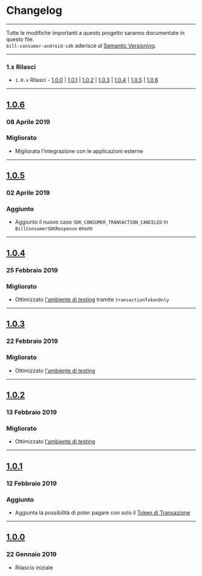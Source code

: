 Changelog
=========

---

Tutte le modifiche importanti a questo progetto saranno documentate in questo file.<br>
`bill-consumer-android-sdk` aderisce al [Semantic Versioning](http://semver.org/).

---

### 1.x Rilasci
- `1.0.x` Rilasci - [1.0.0](#100) | [1.0.1](#101) | [1.0.2](#102) | [1.0.3](#103) | [1.0.4](#104) | [1.0.5](#105) | [1.0.6](#106)

---

## [1.0.6](https://github.com/SisalSpA/bill-consumer-android-sdk/releases/tag/1.0.6)
### 08 Aprile 2019
### Migliorato
- Migliorata l'integrazione con le applicazioni esterne

---

## [1.0.5](https://github.com/SisalSpA/bill-consumer-android-sdk/releases/tag/1.0.5)
### 02 Aprile 2019
### Aggiunto
- Aggiunto il nuovo caso `SDK_CONSUMER_TRANSACTION_CANCELED` in `BillConsumerSDKResponse` enum

---

## [1.0.4](https://github.com/SisalSpA/bill-consumer-android-sdk/releases/tag/1.0.4)
### 25 Febbraio 2019
### Migliorato
- Ottimizzato [l'ambiente di testing](https://github.com/SisalSpA/bill-consumer-android-sdk#ambienti) tramite `transactionTokenOnly`

---

## [1.0.3](https://github.com/SisalSpA/bill-consumer-android-sdk/releases/tag/1.0.3)
### 22 Febbraio 2019
### Migliorato
- Ottimizzato [l'ambiente di testing](https://github.com/SisalSpA/bill-consumer-android-sdk#ambienti)

---

## [1.0.2](https://github.com/SisalSpA/bill-consumer-android-sdk/releases/tag/1.0.2)
### 13 Febbraio 2019
### Migliorato
- Ottimizzato [l'ambiente di testing](https://github.com/SisalSpA/bill-consumer-android-sdk#ambienti)

---

## [1.0.1](https://github.com/SisalSpA/bill-consumer-android-sdk/releases/tag/1.0.1)
### 12 Febbraio 2019
### Aggiunto
- Aggiunta la possibilità di poter pagare con solo il [Token di Transazione](https://github.com/SisalSpA/bill-consumer-android-sdk#token-di-transazione)

---

## [1.0.0](https://github.com/SisalSpA/bill-consumer-android-sdk/releases/tag/1.0.0)
### 22 Gennaio 2019
- Rilascio iniziale
